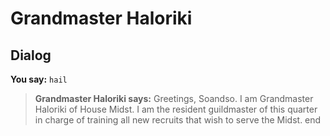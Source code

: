 # Grandmaster Haloriki
## Dialog

**You say:** `hail`



>**Grandmaster Haloriki says:** Greetings, Soandso. I am Grandmaster Haloriki of House Midst. I am the resident guildmaster of this quarter in charge of training all new recruits that wish to serve the Midst.
end
